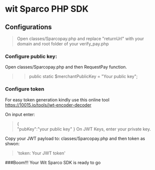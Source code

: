 # wit Sparco PHP SDK
## Configurations
> Open classes/Sparcopay.php and replace "returnUrl" with your domain and root folder of your verify_pay.php
### Configure public key:
Open classes/Sparcopay.php and then RequestPay function.
>> public static $merchantPublicKey = "Your public key";
### Configure token
For easy token generation kindly use this online tool
https://10015.io/tools/jwt-encoder-decoder

On input enter:
>  {  
>   "pubKey":"your public key"
>  }
On JWT Keys, enter your private key.

Copy your JWT payload to:
classes/Sparcopay.php and then token as shwon:
> 'token: Your JWT token'

###Boom!!! Your Wit Sparco SDK is ready to go

